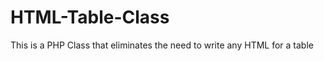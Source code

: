 HTML-Table-Class
================

This is a PHP Class that eliminates the need to write any HTML for a table
